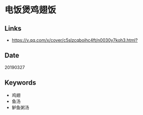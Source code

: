 # 电饭煲鸡翅饭

## Links

* <https://v.qq.com/x/cover/c5slzcqboihc4ft/n0030y7koh3.html?>

## Date

20190327

## Keywords

* 鸡翅
* 鱼汤
* 鲈鱼粥汤
